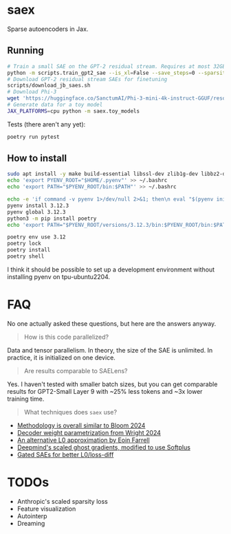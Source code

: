 # saex
Sparse autoencoders in Jax.

## Running
```bash
# Train a small SAE on the GPT-2 residual stream. Requires at most 32GB of RAM.
python -m scripts.train_gpt2_sae --is_xl=False --save_steps=0 --sparsity_coefficient=1e-4
# Download GPT-2 residual stream SAEs for finetuning
scripts/download_jb_saes.sh
# Download Phi-3
wget 'https://huggingface.co/SanctumAI/Phi-3-mini-4k-instruct-GGUF/resolve/main/phi-3-mini-4k-instruct.fp16.gguf?download=true' -O weights/phi-3-16.gguf
# Generate data for a toy model
JAX_PLATFORMS=cpu python -m saex.toy_models
```

Tests (there aren't any yet):
```bash
poetry run pytest
```

## How to install
```bash
sudo apt install -y make build-essential libssl-dev zlib1g-dev libbz2-dev libreadline-dev libsqlite3-dev wget curl llvm libncurses5-dev libncursesw5-dev xz-utils tk-dev libffi-dev liblzma-dev python-openssl git
echo 'export PYENV_ROOT="$HOME/.pyenv"' >> ~/.bashrc
echo 'export PATH="$PYENV_ROOT/bin:$PATH"' >> ~/.bashrc

echo -e 'if command -v pyenv 1>/dev/null 2>&1; then\n eval "$(pyenv init -)"\nfi' >> ~/.bashrc
pyenv install 3.12.3
pyenv global 3.12.3
python3 -m pip install poetry
echo 'export PATH="$PYENV_ROOT/versions/3.12.3/bin:$PYENV_ROOT/bin:$PATH"' >> ~/.bashrc

poetry env use 3.12
poetry lock
poetry install
poetry shell
```
I think it should be possible to set up a development environment without installing pyenv on tpu-ubuntu2204. 

# FAQ
No one actually asked these questions, but here are the answers anyway.

> How is this code parallelized?

Data and tensor parallelism. In theory, the size of the SAE is unlimited. In practice, it is initialized on one device.

> Are results comparable to SAELens?

Yes. I haven't tested with smaller batch sizes, but you can get comparable results for GPT2-Small Layer 9 with ~25% less tokens and ~3x lower training time.

> What techniques does `saex` use?

* [Methodology is overall similar to Bloom 2024](https://www.lesswrong.com/posts/f9EgfLSurAiqRJySD/open-source-sparse-autoencoders-for-all-residual-stream)
* [Decoder weight parametrization from Wright 2024](https://www.lesswrong.com/posts/3JuSjTZyMzaSeTxKk/addressing-feature-suppression-in-saes)
* [An alternative L0 approximation by Eoin Farrell](https://www.lesswrong.com/posts/cYA3ePxy8JQ8ajo8B/experiments-with-an-alternative-method-to-promote-sparsity)
* [Deepmind's scaled ghost gradients, modified to use Softplus](https://www.alignmentforum.org/posts/C5KAZQib3bzzpeyrg/progress-update-1-from-the-gdm-mech-interp-team-full-update)
* [Gated SAEs for better L0/loss-diff](https://arxiv.org/abs/2404.16014)

# TODOs

* Anthropic's scaled sparsity loss
* Feature visualization
* Autointerp
* Dreaming
